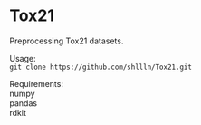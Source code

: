 # Tox21
Preprocessing Tox21 datasets.

Usage:  
`git clone https://github.com/shllln/Tox21.git`

Requirements:  
numpy  
pandas  
rdkit  
